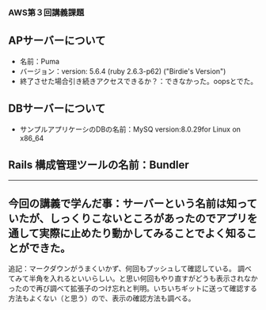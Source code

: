 ### AWS第３回講義課題 

## APサーバーについて 
* 名前：Puma 
* バージョン：version: 5.6.4 (ruby 2.6.3-p62) ("Birdie's Version")  
* 終了させた場合引き続きアクセスできるか？：できなかった。oopsとでた。 
## DBサーバーについて 
* サンプルアプリケーシのDBの名前：MySQ version:8.0.29for Linux on x86_64 

## Rails 構成管理ツールの名前：Bundler 

*** 

## 今回の講義で学んだ事：サーバーという名前は知っていたが、しっくりこないところがあったのでアプリを通して実際に止めたり動かしてみることでよく知ることができた。  
追記：マークダウンがうまくいかず、何回もプッシュして確認している。
調べてみて半角を入れるといいらしい。と思い何回もやり直すがどうも表示されなかったので再び調べて拡張子のつけ忘れと判明。いちいちギットに送って確認する方法もよくない（と思う）ので、表示の確認方法も調べる。

